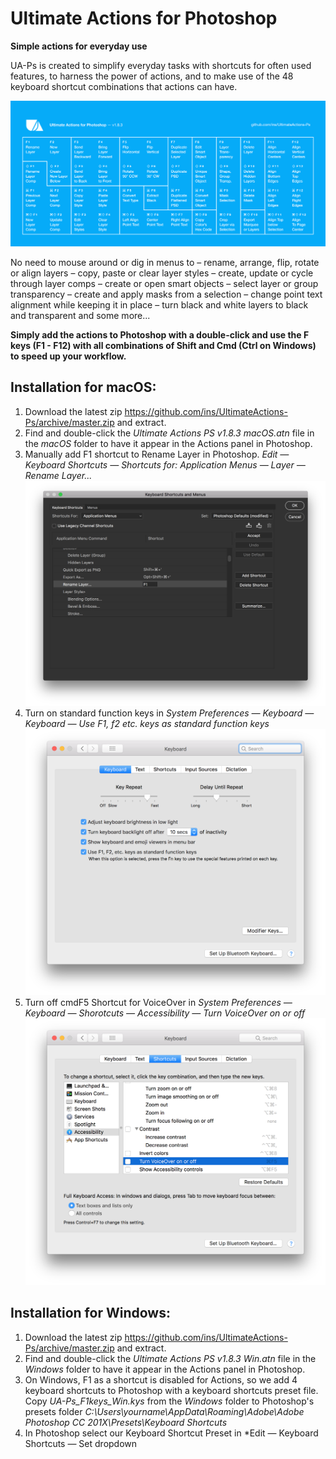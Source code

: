 # Ultimate Actions for Photoshop
**Simple actions for everyday use**

UA-Ps is created to simplify everyday tasks with shortcuts for often used features, to harness the power of actions, and to make use of the 48 keyboard shortcut combinations that actions can have.

![Ultimate Actions for Photoshop Cheat Sheet](https://raw.githubusercontent.com/ins/UltimateActions-Ps/master/UA-Ps_Cheat_Sheet_1.8.3.png)

No need to mouse around or dig in menus to
– rename, arrange, flip, rotate or align layers
– copy, paste or clear layer styles
– create, update or cycle through layer comps
– create or open smart objects
– select layer or group transparency
– create and apply masks from a selection
– change point text alignment while keeping it in place
– turn black and white layers to black and transparent
and some more...

**Simply add the actions to Photoshop with a double-click and use the F keys (F1 - F12) with all combinations of Shift and Cmd (Ctrl on Windows) to speed up your workflow.**

## Installation for macOS:
1. Download the latest zip https://github.com/ins/UltimateActions-Ps/archive/master.zip and extract.
2. Find and double-click the *Ultimate Actions PS v1.8.3 macOS.atn* file in the *macOS* folder to have it appear in the Actions panel in Photoshop.
3. Manually add F1 shortcut to Rename Layer in Photoshop. *Edit — Keyboard Shortcuts — Shortcuts for: Application Menus — Layer — Rename Layer...*
![Rename Layer F1](https://raw.githubusercontent.com/ins/UltimateActions-Ps/master/macOS/Rename_Layer_Shortcut.png)
4. Turn on standard function keys in *System Preferences — Keyboard — Keyboard — Use F1, f2 etc. keys as standard function keys*
![Standard function keys](https://raw.githubusercontent.com/ins/UltimateActions-Ps/master/macOS/Use_F_keys_as_standard_function_keys.png)
5. Turn off cmdF5 Shortcut for VoiceOver in *System Preferences — Keyboard — Shorotcuts — Accessibility — Turn VoiceOver on or off*
![Turn off VoiceOver](https://raw.githubusercontent.com/ins/UltimateActions-Ps/master/macOS/Turn_off_VoiceOver_shortcut.png)

## Installation for Windows:
1. Download the latest zip https://github.com/ins/UltimateActions-Ps/archive/master.zip and extract.
2. Find and double-click the *Ultimate Actions PS v1.8.3 Win.atn* file in the *Windows* folder to have it appear in the Actions panel in Photoshop.
3. On Windows, F1 as a shortcut is disabled for Actions, so we add 4 keyboard shortcuts to Photoshop with a keyboard shortcuts preset file. Copy *UA-Ps_F1keys_Win.kys* from the *Windows* folder to Photoshop's presets folder *C:\Users\yourname\AppData\Roaming\Adobe\Adobe Photoshop CC 201X\Presets\Keyboard Shortcuts*
4. In Photoshop select our Keyboard Shortcut Preset in *Edit — Keyboard Shortcuts — Set dropdown
